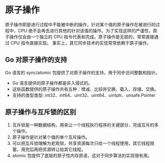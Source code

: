 # 原子操作

原子操作即是进行过程中不能被中断的操作，针对某个值的原子操作在被进行的过程中，CPU 绝不会再去进行其他的针对该值的操作。为了实现这样的严谨性，原子操作仅会由一个独立的 CPU 指令代表和完成。原子操作是无锁的，常常直接通过 CPU 指令直接实现。 事实上，其它同步技术的实现常常依赖于原子操作。

## Go 对原子操作的支持

Go 语言的 sync/atomic 包提供了对原子操作的支持，用于同步访问整数和指针。

- Go 语言提供的原子操作都是非入侵式的。
- 这些函数提供的原子操作共有五种：增减、比较并交换、载入、存储、交换。
- 支持的类型类型: int32、int64、uint32、uint64、uintptr、unsafe.Pointer

## 原子操作与互斥锁的区别

1. 互斥锁是一种数据结构，用来让一个线程执行程序的关键部分，完成互斥的多个操作。
1. 原子操作是针对某个值的单个互斥操作。
1. 可以把互斥锁理解为悲观锁，共享资源每次只给一个线程使用，其它线程阻塞，用完后再把资源转让给其它线程。
1. atomic 包提供了底层的原子性内存原语，这对于同步算法的实现很有用。
